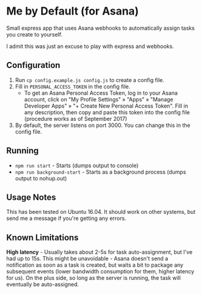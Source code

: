 # Me by Default (for Asana)

Small express app that uses Asana webhooks to automatically assign tasks you create to yourself.

I admit this was just an excuse to play with express and webhooks.

## Configuration

1. Run `cp config.example.js config.js` to create a config file.
1. Fill in `PERSONAL_ACCESS_TOKEN` in the config file. 
    - To get an Asana Personal Access Token, log in to your Asana account, click on "My Profile Settings" » "Apps" » "Manage Developer Apps" » "+ Create New Personal Access Token". Fill in any description, then copy and paste this token into the config file (procedure works as of September 2017)
1. By default, the server listens on port 3000. You can change this in the config file.

## Running

- `npm run start` - Starts (dumps output to console)
- `npm run background-start` - Starts as a background process (dumps output to nohup.out)

## Usage Notes

This has been tested on Ubuntu 16.04. It should work on other systems, but send me a message if you're getting any errors.

## Known Limitations

**High latency** - Usually takes about 2-5s for task auto-assignment, but I've had up to 15s. This might be unavoidable - Asana doesn't send a notification as soon as a task is created, but waits a bit to package any subsequent events (lower bandwidth consumption for them, higher latency for us). On the plus side, so long as the server is running, the task will eventually be auto-assigned.